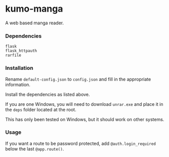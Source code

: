 # kumo-manga
A web based manga reader.

### Dependencies

```
flask
flask_httpauth
rarfile
```

### Installation

Rename `default-config.json` to `config.json` and fill in the appropriate information.

Install the dependencies as listed above.

If you are one Windows, you will need to download `unrar.exe` and place it in the `deps` folder located at the root.

This has only been tested on Windows, but it should work on other systems.

### Usage

If you want a route to be password protected, add `@auth.login_required` below the last `@app.route()`.